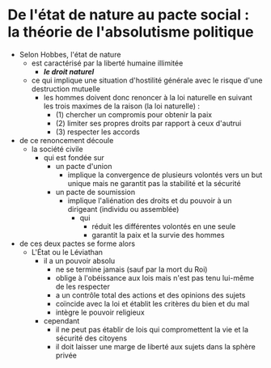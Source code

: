 # De l'état de nature au pacte social : la théorie de l'absolutisme politique

- Selon Hobbes, l'état de nature
  - est caractérisé par la liberté humaine illimitée
    - ***le droit naturel***
  - ce qui implique une situation d'hostilité générale avec le risque d'une destruction mutuelle
    - les hommes doivent donc renoncer à la loi naturelle en suivant les trois maximes de la raison (la loi naturelle) :
      - (1) chercher un compromis pour obtenir la paix
      - (2) limiter ses propres droits par rapport à ceux d'autrui
      - (3) respecter les accords
- de ce renoncement découle
  - la société civile
    - qui est fondée sur
      - un pacte d'union
        - implique la convergence de plusieurs volontés vers un but unique mais ne garantit pas la stabilité et la sécurité
      - un pacte de soumission
        - implique l'aliénation des droits et du pouvoir à un dirigeant (individu ou assemblée)
          - qui
            - réduit les différentes volontés en une seule
            - garantit la paix et la survie des hommes
- de ces deux pactes se forme alors
  - L'État ou le Léviathan
    - il a un pouvoir absolu
      - ne se termine jamais (sauf par la mort du Roi)
      - oblige à l'obéissance aux lois mais n'est pas tenu lui-même de les respecter
      - a un contrôle total des actions et des opinions des sujets
      - coïncide avec la loi et établit les critères du bien et du mal
      - intègre le pouvoir religieux
    - cependant
      - il ne peut pas établir de lois qui compromettent la vie et la sécurité des citoyens
      - il doit laisser une marge de liberté aux sujets dans la sphère privée
